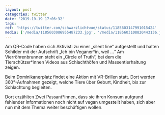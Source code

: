 ```yaml
---
layout: post
categories: twitter
date: '2019-10-19 17:06:32'
tags: 
ref: 'https://twitter.com/schwarzlichtwue/status/1185603147991015424'
media: ['/media/1185603086955487233.jpg', '/media/1185603108820443136.jpg', '/media/1185603130437918726.jpg', '/media/1185603157705084928.jpg', '/media/1185603171529437184.jpg']
---
```

Am QR-Code haben sich Aktivisti zu einer „silent line“ aufgestellt und halten Schilder mit der Aufschrift „Ich bin Veganer\*in, weil …“ Am Vierröhrenbrunnen steht ein „Circle of Truth“, bei dem die Tierschützer\*innen Videos aus Schlachthöfen und Massentierhaltung zeigen. 

Beim Dominikanerplatz findet eine Aktion mit VR-Brillen statt. Dort werden 360°-Aufnahmen gezeigt, welche Tiere über Geburt, Kindheit, bis zur Schlachtung begleiten. 

Dort erzählten Zwei Passant\*innen, dass sie ihren Konsum aufgrund fehlender Informationen noch nicht auf vegan umgestellt haben, sich aber nun mit dem Thema weiter beschäftigen wollen.